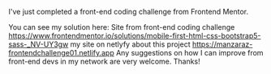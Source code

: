 I've just completed a front-end coding challenge from Frontend Mentor.

You can see my solution here: 
Site from  front-end coding challenge
https://www.frontendmentor.io/solutions/mobile-first-html-css-bootstrap5-sass-_NV-UY3gw
my site on netlyfy about this project
https://manzaraz-frontendchallenge01.netlify.app
Any suggestions on how I can improve from front-end devs in my network are very welcome. Thanks!
